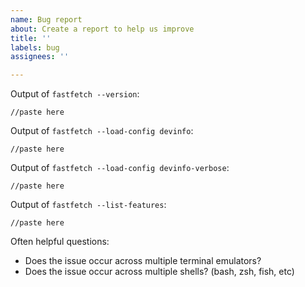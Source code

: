 ```yaml
---
name: Bug report
about: Create a report to help us improve
title: ''
labels: bug
assignees: ''

---
```


Output of `fastfetch --version`:
```
//paste here
```

Output of `fastfetch --load-config devinfo`:
```
//paste here
```

Output of `fastfetch --load-config devinfo-verbose`:
```
//paste here
```

Output of `fastfetch --list-features`:
```
//paste here
```

<!--
If you get the following error: `Error: couldn't find config: [...]`, copy the files in [presets](../../presets/) to `/usr/share/fastfetch/presets/` or `~/.local/share/fastfetch/presets/`.
If this isn't possible (or to much work) for you, post the output of `fastfetch --show-errors --recache --multithreading false --disable-linewrap false`. 
-->

Often helpful questions:
* Does the issue occur across multiple terminal emulators?
* Does the issue occur across multiple shells? (bash, zsh, fish, etc)
